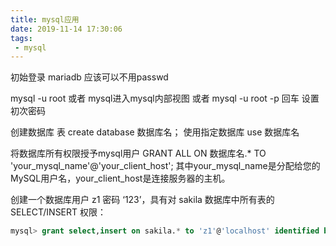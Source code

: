 ```yaml
---
title: mysql应用
date: 2019-11-14 17:30:06
tags:
 - mysql
---
```

初始登录
mariadb 应该可以不用passwd

mysql -u root  或者 mysql进入mysql内部视图
或者 mysql -u root -p     回车 设置初次密码


创建数据库 表
create database 数据库名；
使用指定数据库
use 数据库名

将数据库所有权限授予mysql用户
GRANT ALL ON 数据库名.* TO 'your_mysql_name'@'your_client_host';
其中your_mysql_name是分配给您的MySQL用户名，your_client_host是连接服务器的主机。


创建一个数据库用户 z1 密码 ‘123’，具有对 sakila 数据库中所有表的 SELECT/INSERT 权限：
```sql
mysql> grant select,insert on sakila.* to 'z1'@'localhost' identified by '123';
```

